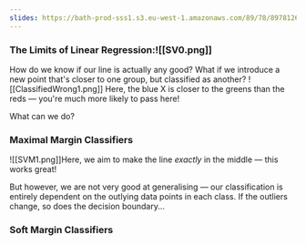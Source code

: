```yaml
---
slides: https://bath-prod-sss1.s3.eu-west-1.amazonaws.com/89/78/8978126d83ef0b0cf0453eff62138633af46429f?response-content-disposition=inline%3B%20filename%3D%22Week%2021%20-%20Support%20Vector%20Machines.pdf%22&response-content-type=application%2Fpdf&X-Amz-Content-Sha256=UNSIGNED-PAYLOAD&X-Amz-Algorithm=AWS4-HMAC-SHA256&X-Amz-Credential=AKIAJBFBMNJTZPM2NVZA%2F20240219%2Feu-west-1%2Fs3%2Faws4_request&X-Amz-Date=20240219T151651Z&X-Amz-SignedHeaders=host&X-Amz-Expires=21549&X-Amz-Signature=c90614bc65f3273479eff487e3d89dd78e897a7a3ed07ccdee5974c7991efca4
---
```

### The Limits of Linear Regression:![[SV0.png]]
How do we know if our line is actually any good?
What if we introduce a new point that's closer to one group, but classified as another?
![[ClassifiedWrong1.png]]
Here, the blue X is closer to the greens than the reds — you're much more likely to pass here!

What can we do?
### Maximal Margin Classifiers
![[SVM1.png]]Here, we aim to make the line *exactly* in the middle — this works great!

But however, we are not very good at generalising — our classification is entirely dependent on the outlying data points in each class. If the outliers change, so does the decision boundary...

### Soft Margin Classifiers
